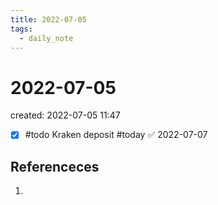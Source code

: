 ```yaml
---
title: 2022-07-05
tags:
  - daily_note
---
```


# 2022-07-05
created: 2022-07-05 11:47

- [x] #todo Kraken deposit #today ✅ 2022-07-07
## Referenceces
1. 